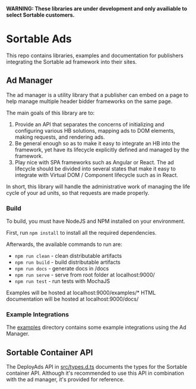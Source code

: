 
**WARNING: These libraries are under development and only availiable to select Sortable customers.**

# Sortable Ads

This repo contains libraries, examples and documentation for publishers integrating the Sortable ad framework into their sites.

## Ad Manager

The ad manager is a utility library that a publisher can embed on a page to help manage multiple header bidder frameworks on the same page.

The main goals of this library are to:

1. Provide an API that separates the concerns of initializing and configuring various HB solutions, mapping ads to DOM elements, making requests, and rendering ads.
2. Be general enough so as to make it easy to integrate an HB into the framework, yet have its lifecycle explicitly defined and managed by the framework.
3. Play nice with SPA frameworks such as Angular or React. The ad lifecycle should be divided into several states that make it easy to integrate with Virtual DOM / Component lifecycle such as in React.

In short, this library will handle the administrative work of managing the life cycle of your ad units, so that requests are made properly.

### Build

To build, you must have NodeJS and NPM installed on your environment.

First, run `npm install` to install all the required dependencies.

Afterwards, the available commands to run are:

* `npm run clean` - clean distributable artifacts
* `npm run build` - build distributable artifacts
* `npm run docs` - generate docs in /docs
* `npm run serve` - serve from root folder at localhost:9000/
* `npm run test` - run tests with MochaJS

Examples will be hosted at localhost:9000/examples/*
HTML documentation will be hosted at localhost:9000/docs/

### Example Integrations

The [examples](/examples) directory contains some example integrations using the Ad Manager.

## Sortable Container API

The DeployAds API in [src/types.d.ts](/src/types.d.ts) documents the types for the Sortable container API. Although it's recommended to use this API in combination with the ad manager, it's provided for reference.
